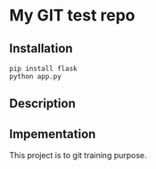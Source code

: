 # My GIT test repo

## Installation

```
pip install flask
python app.py
```

## Description

## Impementation

This project is to git training purpose.
